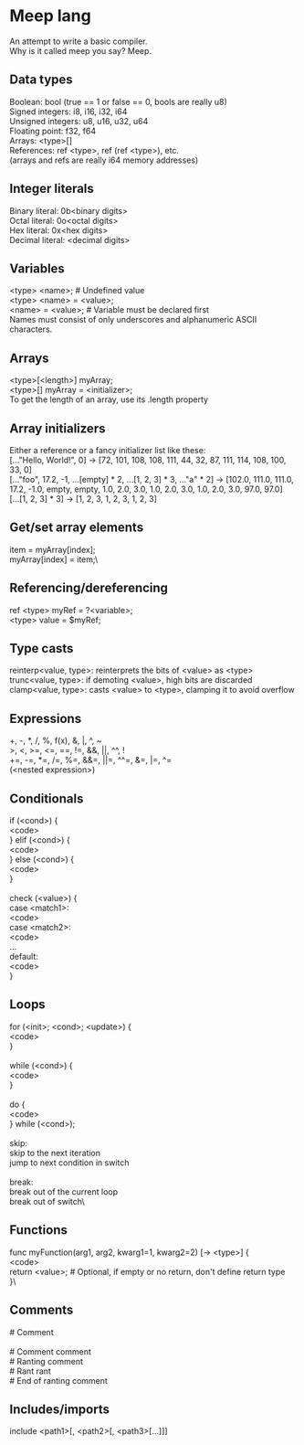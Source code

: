 # Meep lang
An attempt to write a basic compiler.\
Why is it called meep you say? Meep.

## Data types
Boolean: bool (true == 1 or false == 0, bools are really u8)\
Signed integers: i8, i16, i32, i64\
Unsigned integers: u8, u16, u32, u64\
Floating point: f32, f64\
Arrays: \<type>[]\
References: ref \<type>, ref (ref \<type>), etc.\
(arrays and refs are really i64 memory addresses)

## Integer literals
Binary literal: 0b\<binary digits>\
Octal literal: 0o\<octal digits>\
Hex literal: 0x\<hex digits>\
Decimal literal: \<decimal digits>

## Variables
\<type> \<name>; \# Undefined value\
\<type> \<name> = \<value>;\
\<name> = \<value>; # Variable must be declared first\
Names must consist of only underscores and alphanumeric ASCII characters.

## Arrays
\<type>[\<length>] myArray;\
\<type>[] myArray = \<initializer>;\
To get the length of an array, use its .length property

## Array initializers
Either a reference or a fancy initializer list like these:\
[..."Hello, World!", 0] -> [72, 101, 108, 108, 111, 44, 32, 87, 111, 114, 108, 100, 33, 0]\
[..."foo", 17.2, -1, ...[empty] * 2, ...[1, 2, 3] * 3, ..."a" * 2] -> [102.0, 111.0, 111.0, 17.2, -1.0, empty, empty, 1.0, 2.0, 3.0, 1.0, 2.0, 3.0, 1.0, 2.0, 3.0, 97.0, 97.0]\
[...[1, 2, 3] * 3] -> [1, 2, 3, 1, 2, 3, 1, 2, 3]

## Get/set array elements
item = myArray[index];\
myArray[index] = item;\

## Referencing/dereferencing
ref \<type> myRef = ?\<variable>;\
\<type> value = $myRef;

## Type casts
reinterp\<value, type>: reinterprets the bits of \<value> as \<type>\
trunc\<value, type>: if demoting \<value>, high bits are discarded\
clamp\<value, type>: casts \<value> to \<type>, clamping it to avoid overflow

## Expressions
+, -, *, /, %, f(x), &, |, ^, ~\
\>, \<, >=, \<=, ==, !=, &&, ||, ^^, !\
+=, -=, *=, /=, %=, &&=, ||=, ^^=, &=, |=, ^=\
(\<nested expression>)

## Conditionals
if (\<cond>) {\
    \<code>\
} elif (\<cond>) {\
    \<code>\
} else (\<cond>) {\
    \<code>\
}\
\
check (\<value>) {\
    case \<match1>:\
        \<code>\
    case \<match2>:\
        \<code>\
    ...\
    default:\
        \<code>\
}

## Loops
for (\<init>; \<cond>; \<update>) {\
    \<code>\
}\
\
while (\<cond>) {\
    \<code>\
}\
\
do {\
    \<code>\
} while (\<cond>);\
\
skip:\
    skip to the next iteration\
    jump to next condition in switch\
\
break:\
    break out of the current loop\
    break out of switch\

## Functions
func myFunction(arg1, arg2, kwarg1=1, kwarg2=2) [-> \<type>] {\
    \<code>\
    return \<value>; \# Optional, if empty or no return, don't define return type\
}\

## Comments
\# Comment\
\
\# Comment comment\
\# Ranting comment\
\# Rant rant\
\# End of ranting comment

## Includes/imports
include \<path1>[, \<path2>[, \<path3>[...]]]